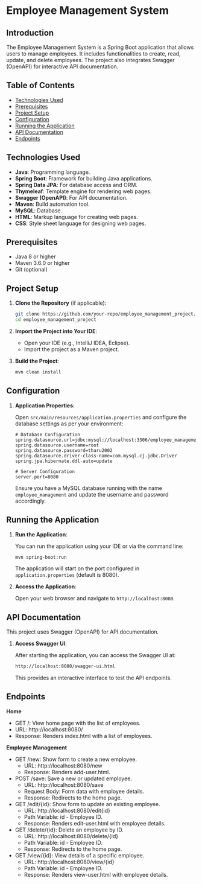 # Employee Management System

## Introduction

The Employee Management System is a Spring Boot application that allows users to manage employees. It includes functionalities to create, read, update, and delete employees. The project also integrates Swagger (OpenAPI) for interactive API documentation.

## Table of Contents

- [Technologies Used](#technologies-used)
- [Prerequisites](#prerequisites)
- [Project Setup](#project-setup)
- [Configuration](#configuration)
- [Running the Application](#running-the-application)
- [API Documentation](#api-documentation)
- [Endpoints](#endpoints)

## Technologies Used

- **Java**: Programming language.
- **Spring Boot**: Framework for building Java applications.
- **Spring Data JPA**: For database access and ORM.
- **Thymeleaf**: Template engine for rendering web pages.
- **Swagger (OpenAPI)**: For API documentation.
- **Maven**: Build automation tool.
- **MySQL**: Database.
- **HTML**: Markup language for creating web pages.
- **CSS**: Style sheet language for designing web pages.

## Prerequisites

- Java 8 or higher
- Maven 3.6.0 or higher
- Git (optional)

## Project Setup

1. **Clone the Repository** (if applicable):

    ```sh
    git clone https://github.com/your-repo/employee_management_project.git
    cd employee_management_project
    ```

2. **Import the Project into Your IDE**:

    - Open your IDE (e.g., IntelliJ IDEA, Eclipse).
    - Import the project as a Maven project.

3. **Build the Project**:

    ```sh
    mvn clean install
    ```

## Configuration

1. **Application Properties**:

   Open `src/main/resources/application.properties` and configure the database settings as per your environment:

    ```properties
    # Database Configuration
    spring.datasource.url=jdbc:mysql://localhost:3306/employee_management
    spring.datasource.username=root
    spring.datasource.password=tharu2002
    spring.datasource.driver-class-name=com.mysql.cj.jdbc.Driver
    spring.jpa.hibernate.ddl-auto=update

    # Server Configuration
    server.port=8080
    ```

   Ensure you have a MySQL database running with the name `employee_management` and update the username and password accordingly.

## Running the Application

1. **Run the Application**:

   You can run the application using your IDE or via the command line:

    ```sh
    mvn spring-boot:run
    ```

   The application will start on the port configured in `application.properties` (default is 8080).

2. **Access the Application**:

   Open your web browser and navigate to `http://localhost:8080`.

## API Documentation

This project uses Swagger (OpenAPI) for API documentation.

1. **Access Swagger UI**:

   After starting the application, you can access the Swagger UI at:

    ```sh
    http://localhost:8080/swagger-ui.html
    ```

   This provides an interactive interface to test the API endpoints.

## Endpoints

**Home**
- GET /: View home page with the list of employees.
- URL: http://localhost:8080/
- Response: Renders index.html with a list of employees.

**Employee Management**
- GET /new: Show form to create a new employee.
    - URL: http://localhost:8080/new
    - Response: Renders add-user.html.
- POST /save: Save a new or updated employee.
    - URL: http://localhost:8080/save
    - Request Body: Form data with employee details.
    - Response: Redirects to the home page.
- GET /edit/{id}: Show form to update an existing employee.
    - URL: http://localhost:8080/edit{id}
    - Path Variable: id - Employee ID.
    - Response: Renders edit-user.html with employee details.
- GET /delete/{id}: Delete an employee by ID.
    - URL: http://localhost:8080/delete/{id}
    - Path Variable: id - Employee ID.
    - Response: Redirects to the home page.
- GET /view/{id}: View details of a specific employee.
    - URL: http://localhost:8080/view/{id}
    - Path Variable: id - Employee ID.
    - Response: Renders view-user.html with employee details.

